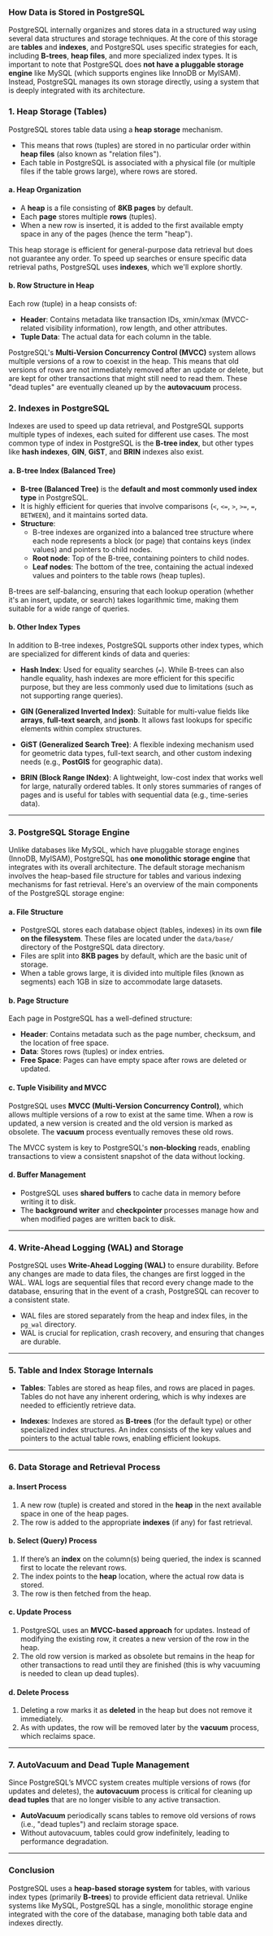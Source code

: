 ### How Data is Stored in PostgreSQL

PostgreSQL internally organizes and stores data in a structured way using several data structures and storage techniques. At the core of this storage are **tables** and **indexes**, and PostgreSQL uses specific strategies for each, including **B-trees**, **heap files**, and more specialized index types. It is important to note that PostgreSQL does **not have a pluggable storage engine** like MySQL (which supports engines like InnoDB or MyISAM). Instead, PostgreSQL manages its own storage directly, using a system that is deeply integrated with its architecture.

### 1. **Heap Storage (Tables)**

PostgreSQL stores table data using a **heap storage** mechanism. 
- This means that rows (tuples) are stored in no particular order within **heap files** (also known as "relation files"). 
- Each table in PostgreSQL is associated with a physical file (or multiple files if the table grows large), where rows are stored.

#### a. **Heap Organization**

- A **heap** is a file consisting of **8KB pages** by default.
- Each **page** stores multiple **rows** (tuples).
- When a new row is inserted, it is added to the first available empty space in any of the pages (hence the term "heap").
  
This heap storage is efficient for general-purpose data retrieval but does not guarantee any order. To speed up searches or ensure specific data retrieval paths, PostgreSQL uses **indexes**, which we'll explore shortly.

#### b. **Row Structure in Heap**

Each row (tuple) in a heap consists of:
- **Header**: Contains metadata like transaction IDs, xmin/xmax (MVCC-related visibility information), row length, and other attributes.
- **Tuple Data**: The actual data for each column in the table.
  
PostgreSQL's **Multi-Version Concurrency Control (MVCC)** system allows multiple versions of a row to coexist in the heap. This means that old versions of rows are not immediately removed after an update or delete, but are kept for other transactions that might still need to read them. These "dead tuples" are eventually cleaned up by the **autovacuum** process.

### 2. **Indexes in PostgreSQL**

Indexes are used to speed up data retrieval, and PostgreSQL supports multiple types of indexes, each suited for different use cases. The most common type of index in PostgreSQL is the **B-tree index**, but other types like **hash indexes**, **GIN**, **GiST**, and **BRIN** indexes also exist.

#### a. **B-tree Index (Balanced Tree)**

- **B-tree (Balanced Tree)** is the **default and most commonly used index type** in PostgreSQL.
- It is highly efficient for queries that involve comparisons (`<`, `<=`, `>`, `>=`, `=`, `BETWEEN`), and it maintains sorted data.
- **Structure**:
  - B-tree indexes are organized into a balanced tree structure where each node represents a block (or page) that contains keys (index values) and pointers to child nodes.
  - **Root node**: Top of the B-tree, containing pointers to child nodes.
  - **Leaf nodes**: The bottom of the tree, containing the actual indexed values and pointers to the table rows (heap tuples).
  
B-trees are self-balancing, ensuring that each lookup operation (whether it's an insert, update, or search) takes logarithmic time, making them suitable for a wide range of queries.

#### b. **Other Index Types**

In addition to B-tree indexes, PostgreSQL supports other index types, which are specialized for different kinds of data and queries:

- **Hash Index**: Used for equality searches (`=`). While B-trees can also handle equality, hash indexes are more efficient for this specific purpose, but they are less commonly used due to limitations (such as not supporting range queries).

- **GIN (Generalized Inverted Index)**: Suitable for multi-value fields like **arrays**, **full-text search**, and **jsonb**. It allows fast lookups for specific elements within complex structures.

- **GiST (Generalized Search Tree)**: A flexible indexing mechanism used for geometric data types, full-text search, and other custom indexing needs (e.g., **PostGIS** for geographic data).

- **BRIN (Block Range INdex)**: A lightweight, low-cost index that works well for large, naturally ordered tables. It only stores summaries of ranges of pages and is useful for tables with sequential data (e.g., time-series data).

---

### 3. **PostgreSQL Storage Engine**

Unlike databases like MySQL, which have pluggable storage engines (InnoDB, MyISAM), PostgreSQL has **one monolithic storage engine** that integrates with its overall architecture. The default storage mechanism involves the heap-based file structure for tables and various indexing mechanisms for fast retrieval. Here's an overview of the main components of the PostgreSQL storage engine:

#### a. **File Structure**
- PostgreSQL stores each database object (tables, indexes) in its own **file on the filesystem**. These files are located under the `data/base/` directory of the PostgreSQL data directory.
- Files are split into **8KB pages** by default, which are the basic unit of storage.
- When a table grows large, it is divided into multiple files (known as segments) each 1GB in size to accommodate large datasets.
  
#### b. **Page Structure**
Each page in PostgreSQL has a well-defined structure:
- **Header**: Contains metadata such as the page number, checksum, and the location of free space.
- **Data**: Stores rows (tuples) or index entries.
- **Free Space**: Pages can have empty space after rows are deleted or updated.

#### c. **Tuple Visibility and MVCC**
PostgreSQL uses **MVCC (Multi-Version Concurrency Control)**, which allows multiple versions of a row to exist at the same time. When a row is updated, a new version is created and the old version is marked as obsolete. The **vacuum** process eventually removes these old rows.

The MVCC system is key to PostgreSQL's **non-blocking** reads, enabling transactions to view a consistent snapshot of the data without locking.

#### d. **Buffer Management**
- PostgreSQL uses **shared buffers** to cache data in memory before writing it to disk.
- The **background writer** and **checkpointer** processes manage how and when modified pages are written back to disk.
  
---

### 4. **Write-Ahead Logging (WAL) and Storage**

PostgreSQL uses **Write-Ahead Logging (WAL)** to ensure durability. Before any changes are made to data files, the changes are first logged in the WAL. WAL logs are sequential files that record every change made to the database, ensuring that in the event of a crash, PostgreSQL can recover to a consistent state.

- WAL files are stored separately from the heap and index files, in the `pg_wal` directory.
- WAL is crucial for replication, crash recovery, and ensuring that changes are durable.

---

### 5. **Table and Index Storage Internals**

- **Tables**: Tables are stored as heap files, and rows are placed in pages. Tables do not have any inherent ordering, which is why indexes are needed to efficiently retrieve data.
  
- **Indexes**: Indexes are stored as **B-trees** (for the default type) or other specialized index structures. An index consists of the key values and pointers to the actual table rows, enabling efficient lookups.

---

### 6. **Data Storage and Retrieval Process**

#### a. **Insert Process**
1. A new row (tuple) is created and stored in the **heap** in the next available space in one of the heap pages.
2. The row is added to the appropriate **indexes** (if any) for fast retrieval.

#### b. **Select (Query) Process**
1. If there’s an **index** on the column(s) being queried, the index is scanned first to locate the relevant rows.
2. The index points to the **heap** location, where the actual row data is stored.
3. The row is then fetched from the heap.

#### c. **Update Process**
1. PostgreSQL uses an **MVCC-based approach** for updates. Instead of modifying the existing row, it creates a new version of the row in the heap.
2. The old row version is marked as obsolete but remains in the heap for other transactions to read until they are finished (this is why vacuuming is needed to clean up dead tuples).

#### d. **Delete Process**
1. Deleting a row marks it as **deleted** in the heap but does not remove it immediately.
2. As with updates, the row will be removed later by the **vacuum** process, which reclaims space.

---

### 7. **AutoVacuum and Dead Tuple Management**

Since PostgreSQL’s MVCC system creates multiple versions of rows (for updates and deletes), the **autovacuum** process is critical for cleaning up **dead tuples** that are no longer visible to any active transaction.

- **AutoVacuum** periodically scans tables to remove old versions of rows (i.e., "dead tuples") and reclaim storage space.
- Without autovacuum, tables could grow indefinitely, leading to performance degradation.

---

### Conclusion

PostgreSQL uses a **heap-based storage system** for tables, with various index types (primarily **B-trees**) to provide efficient data retrieval. Unlike systems like MySQL, PostgreSQL has a single, monolithic storage engine integrated with the core of the database, managing both table data and indexes directly.
